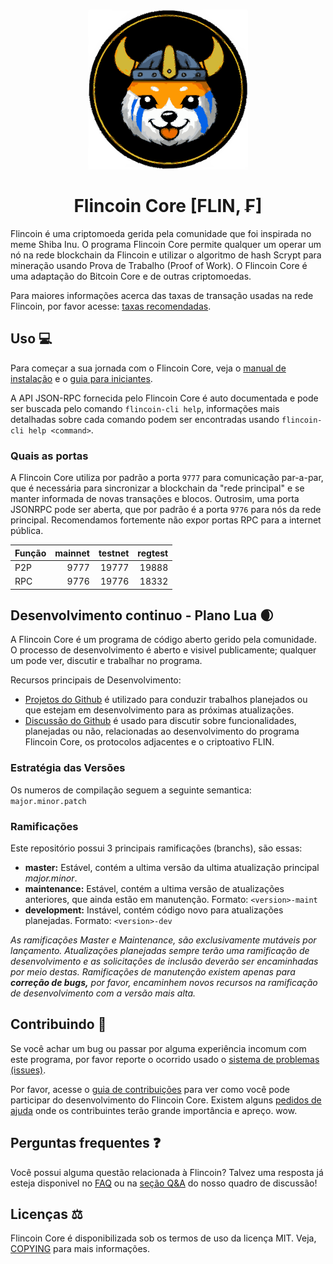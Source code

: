 <h1 align="center">
<img src="https://raw.githubusercontent.com/flincoin/flincoin/master/share/pixmaps/flincoin256.svg" alt="Flincoin" width="256"/>
<br/><br/>
Flincoin Core [FLIN, ₣]  
</h1>

Flincoin é uma criptomoeda gerida pela comunidade que foi inspirada no meme Shiba Inu. O programa Flincoin Core permite qualquer um operar um nó na rede blockchain da Flincoin e utilizar o algoritmo de hash Scrypt para mineração usando Prova de Trabalho (Proof of Work). O Flincoin Core é uma adaptação do Bitcoin Core e de outras criptomoedas.

Para maiores informações acerca das taxas de transação usadas na rede Flincoin, por favor acesse: 
[taxas recomendadas](doc/fee-recommendation.md).

## Uso 💻

Para começar a sua jornada com o Flincoin Core, veja o [manual de instalação](INSTALL.md) e o [guia para iniciantes](doc/getting-started.md).

A API JSON-RPC fornecida pelo Flincoin Core é auto documentada e pode ser buscada pelo comando `flincoin-cli help`, informações mais detalhadas sobre cada comando podem ser encontradas usando `flincoin-cli help <command>`.

### Quais as portas

A Flincoin Core utiliza por padrão a porta `9777` para comunicação par-a-par, que é necessária para sincronizar a blockchain da "rede principal" e se manter informada de novas transações e blocos. Outrosim, uma porta JSONRPC pode ser aberta, que por padrão é a porta `9776` para nós da rede principal. Recomendamos fortemente não expor portas RPC para a internet pública. 

|  Função  | mainnet | testnet | regtest |
| :------- | ------: | ------: | ------: |
| P2P      |   9777 |   19777 |   19888 |
| RPC      |   9776 |   19776 |   18332 |

## Desenvolvimento continuo - Plano Lua 🌒

A Flincoin Core é um programa de código aberto gerido pela comunidade. O processo de desenvolvimento é aberto e visivel publicamente; qualquer um pode ver, discutir e trabalhar no programa.

Recursos principais de Desenvolvimento:

* [Projetos do Github](https://github.com/flincoin/flincoin/projects) é utilizado para conduzir trabalhos planejados ou que estejam em desenvolvimento para as próximas atualizações.
* [Discussão do Github](https://github.com/flincoin/flincoin/discussions) é usado para discutir sobre funcionalidades, planejadas ou não, relacionadas ao desenvolvimento do programa Flincoin Core, os protocolos adjacentes e o criptoativo FLIN.

### Estratégia das Versões
Os numeros de compilação seguem a seguinte semantica:  ```major.minor.patch```

### Ramificações
Este repositório possui 3 principais ramificações (branchs), são essas:

- **master:** Estável, contém a ultima versão da ultima atualização principal *major.minor*.
- **maintenance:** Estável, contém a ultima versão de atualizações anteriores, que ainda estão em manutenção. Formato: ```<version>-maint```
- **development:** Instável, contém código novo para atualizações planejadas. Formato: ```<version>-dev```

*As ramificações Master e Maintenance, são exclusivamente mutáveis por lançamento. Atualizações*
*planejadas sempre terão uma ramificação de desenvolvimento e as solicitações de inclusão deverão ser*
*encaminhadas por meio destas. Ramificações de manutenção existem apenas para **correção de bugs,***
*por favor, encaminhem novos recursos na ramificação de desenvolvimento com a versão mais alta.*

## Contribuindo 🤝

Se você achar um bug ou passar por alguma experiência incomum com este programa, por favor reporte o ocorrido usado o [sistema de problemas (issues)](https://github.com/flincoin/flincoin/issues/new?assignees=&labels=bug&template=bug_report.md&title=%5Bbug%5D+).

Por favor, acesse o [guia de contribuições](CONTRIBUTING.md) para ver como você pode participar
do desenvolvimento do Flincoin Core. Existem alguns [pedidos de ajuda](https://github.com/flincoin/flincoin/labels/help%20wanted)
onde os contribuintes terão grande importância e apreço. wow.

## Perguntas frequentes ❓

Você possui alguma questão relacionada à Flincoin? Talvez uma resposta já esteja disponivel no
[FAQ](doc/FAQ.md) ou na
[seção Q&A](https://github.com/flincoin/flincoin/discussions/categories/q-a)
do nosso quadro de discussão!

## Licenças ⚖️
Flincoin Core é disponibilizada sob os termos de uso da licença MIT. Veja,
[COPYING](COPYING) para mais informações.
